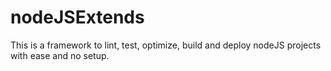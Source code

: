 # nodeJSExtends
This is a framework to lint, test, optimize, build and deploy nodeJS projects with ease and no setup.
